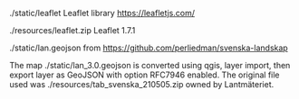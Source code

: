
./static/leaflet
Leaflet library https://leafletjs.com/

./resources/leaflet.zip
Leaflet 1.7.1

./static/lan.geojson
from https://github.com/perliedman/svenska-landskap

The map ./static/lan_3.0.geojson is converted using qgis, layer import, then export layer as GeoJSON with option RFC7946 enabled. The original file used was ./resources/tab_svenska_210505.zip owned by Lantmäteriet.
